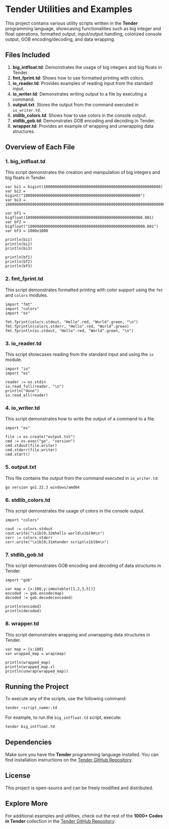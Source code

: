 # Tender Utilities and Examples

This project contains various utility scripts written in the **Tender** programming language, showcasing functionalities such as big integer and float operations, formatted output, input/output handling, colorized console output, GOB encoding/decoding, and data wrapping.

## Files Included

1. **big_intfloat.td**: Demonstrates the usage of big integers and big floats in Tender.
2. **fmt_fprint.td**: Shows how to use formatted printing with colors.
3. **io_reader.td**: Provides examples of reading input from the standard input.
4. **io_writer.td**: Demonstrates writing output to a file by executing a command.
5. **output.txt**: Stores the output from the command executed in `io_writer.td`.
6. **stdlib_colors.td**: Shows how to use colors in the console output.
7. **stdlib_gob.td**: Demonstrates GOB encoding and decoding in Tender.
8. **wrapper.td**: Provides an example of wrapping and unwrapping data structures.

## Overview of Each File

### 1. **big_intfloat.td**

This script demonstrates the creation and manipulation of big integers and big floats in Tender.

```tender
var bi1 = bigint(1000000000000000000000000000000000000000000000000000)
var bi2 = bigint("1000000000000000000000000000000000000000000000000000")
var bi3 = 10000000000000000000000000000000000000000000000000000000000000000000000000

var bf1 = bigfloat(1000000000000000000000000000000000000000000000000000.001)
var bf2 = bigfloat("1000000000000000000000000000000000000000000000000000.001")
var bf3 = 1000e1000

println(bi1)
println(bi2)
println(bi3)

println(bf1)
println(bf2)
println(bf3)
```

### 2. **fmt_fprint.td**

This script demonstrates formatted printing with color support using the `fmt` and `colors` modules.

```tender
import "fmt"
import "colors"
import "os"

fmt.fprint(colors.stdout, "Hello".red, "World".green, "\n")
fmt.fprintln(colors.stderr, "Hello".red, "World".green)
fmt.fprintln(os.stdout, "Hello".red, "World".green, "\n")
```

### 3. **io_reader.td**

This script showcases reading from the standard input and using the `io` module.

```tender
import "io"
import "os"

reader := os.stdin
io.read_full(reader, "\n")
println("done")
io.read_all(reader)
```

### 4. **io_writer.td**

This script demonstrates how to write the output of a command to a file.

```tender
import "os"

file := os.create("output.txt")
cmd := os.exec("go", "version")
cmd.stdout(file.writer)
cmd.stderr(file.writer)
cmd.start()
```

### 5. **output.txt**

This file contains the output from the command executed in `io_writer.td`:

```
go version go1.22.3 windows/amd64
```

### 6. **stdlib_colors.td**

This script demonstrates the usage of colors in the console output.

```tender
import "colors"

cout := colors.stdout
cout.write("\x1b[0;32mhello world\x1b[0m\n")
cerr := colors.stderr
cerr.write("\x1b[0;31mtender script\x1b[0m\n")
```

### 7. **stdlib_gob.td**

This script demonstrates GOB encoding and decoding of data structures in Tender.

```tender
import "gob"

var map = {x:100,y:immutable([1,2,3,5])}
encoded := gob.encode(map)
decoded := gob.decode(encoded)

println(encoded)
println(decoded)
```

### 8. **wrapper.td**

This script demonstrates wrapping and unwrapping data structures in Tender.

```tender
var map = {x:100}
var wrapped_map = wrap(map)

println(wrapped_map)
println(wrapped_map.x)
println(unwrap(wrapped_map))
```

## Running the Project

To execute any of the scripts, use the following command:

```bash
tender <script_name>.td
```

For example, to run the `big_intfloat.td` script, execute:

```bash
tender big_intfloat.td
```

## Dependencies

Make sure you have the **Tender** programming language installed. You can find installation instructions on the [Tender GitHub Repository](https://github.com/2dprototype/tender).

## License

This project is open-source and can be freely modified and distributed.

## Explore More

For additional examples and utilities, check out the rest of the **1000+ Codes in Tender** collection in the [Tender GitHub Repository](https://github.com/2dprototype/tender).
